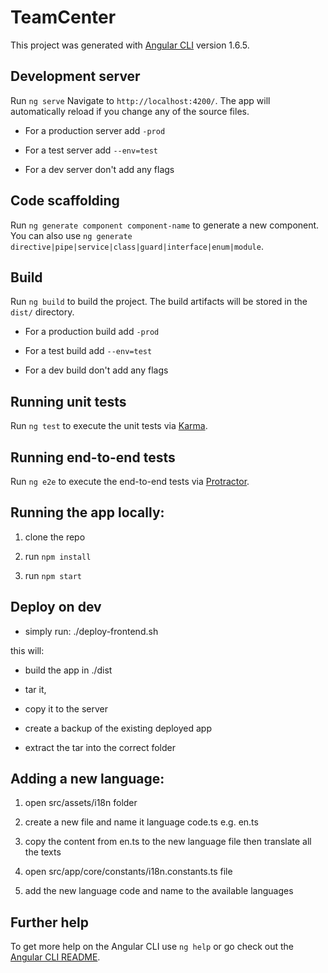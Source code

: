 # TeamCenter

This project was generated with [Angular CLI](https://github.com/angular/angular-cli) version 1.6.5.

## Development server

Run `ng serve` Navigate to `http://localhost:4200/`. The app will automatically reload if you change any of the source files.

- For a production server add `-prod`

- For a test server add `--env=test`

- For a dev server don't add any flags

## Code scaffolding

Run `ng generate component component-name` to generate a new component. You can also use `ng generate directive|pipe|service|class|guard|interface|enum|module`.

## Build

Run `ng build` to build the project. The build artifacts will be stored in the `dist/` directory.

- For a production build add `-prod`

- For a test build add  `--env=test`

- For a dev build don't add any flags

## Running unit tests

Run `ng test` to execute the unit tests via [Karma](https://karma-runner.github.io).

## Running end-to-end tests

Run `ng e2e` to execute the end-to-end tests via [Protractor](http://www.protractortest.org/).

## Running the app locally:

1) clone the repo

2) run `npm install`

3) run `npm start`

## Deploy on dev

- simply run: ./deploy-frontend.sh

this will:

- build the app in ./dist

- tar it,

- copy it to the server

- create a backup of the existing deployed app

- extract the tar into the correct folder


## Adding a new language:

1) open src/assets/i18n folder

2) create a new file and name it language code.ts e.g. en.ts

3) copy the content from en.ts to the new language file then translate all the texts

4) open src/app/core/constants/i18n.constants.ts file

5) add the new language code and name to the available languages

## Further help

To get more help on the Angular CLI use `ng help` or go check out the [Angular CLI README](https://github.com/angular/angular-cli/blob/master/README.md).
